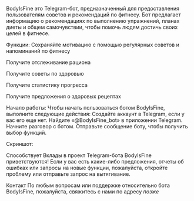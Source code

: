 BodyIsFine это Telegram-бот, предназначенный для предоставления пользователям советов и рекомендаций по фитнесу. Бот предлагает информацию о рекомендациях по выполнению упражнений, планах диеты и общем самочувствии, чтобы помочь людям достичь своих целей в фитнесе.

Функции:
Сохраняйте мотивацию с помощью регулярных советов и напоминаний по фитнесу

Получите отслеживание рациона

Получите советы по здоровью

Получите статистику прогресса

Получите предложения о здоровых рецептах

Начало работы:
Чтобы начать пользоваться ботом BodyIsFine, выполните следующие действия:
Создайте аккаунт в Telegram, если у вас его еще нет.
Найдите «@BodyIsFine_bot» в приложении Telegram.
Начните разговор с ботом.
Отправьте сообщение боту, чтобы получить выбор функций.

Скриншот: 

Способствует
Вклады в проект Telegram-бота BodyIsFine приветствуются! Если у вас есть какие-либо предложения, отчеты об ошибках или запросы на новые функции, пожалуйста, откройте проблему или отправьте запрос на вытягивание.

Контакт
По любым вопросам или поддержке относительно бота BodyIsFine, пожалуйста, свяжитесь с нами по адресу *позже*
